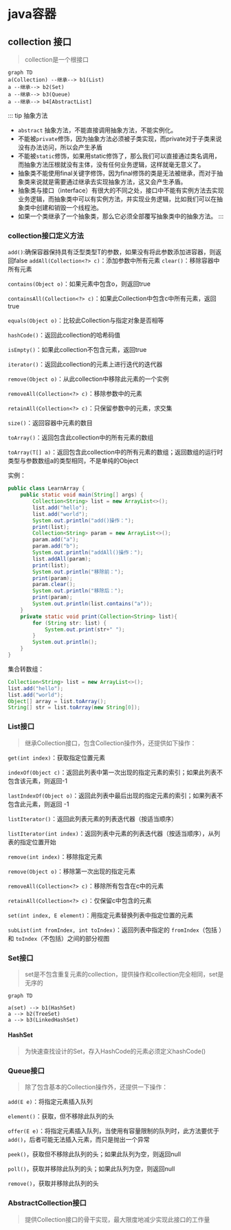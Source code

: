 # java容器

## collection 接口
> collection是一个根接口

```mermaid
graph TD
a(Collection) --继承--> b1(List)
a --继承--> b2(Set)
a --继承--> b3(Queue)
a --继承--> b4[AbstractList]
```
::: tip 抽象方法
* `abstract` 抽象方法，不能直接调用抽象方法，不能实例化。
* 不能被`private`修饰，因为抽象方法必须被子类实现，而private对于子类来说没有办法访问，所以会产生矛盾
* 不能被`static`修饰，如果用static修饰了，那么我们可以直接通过类名调用，而抽象方法压根就没有主体，没有任何业务逻辑，这样就毫无意义了。
* 抽象类不能使用final关键字修饰，因为final修饰的类是无法被继承，而对于抽象类来说就是需要通过继承去实现抽象方法，这又会产生矛盾。
* 抽象类与接口（interface）有很大的不同之处，接口中不能有实例方法去实现业务逻辑，而抽象类中可以有实例方法，并实现业务逻辑，比如我们可以在抽象类中创建和销毁一个线程池。
* 如果一个类继承了一个抽象类，那么它必须全部覆写抽象类中的抽象方法。
:::

### collection接口定义方法
`add()`:确保容器保持具有泛型类型T的参数，如果没有将此参数添加进容器，则返回false
`addAll(Collection<?> c)`：添加参数中所有元素
`clear()`：移除容器中所有元素

`contains(Object o)`：如果元素中包含o，则返回true

`containsAll(Collection<?> c)`：如果此Collection中包含c中所有元素，返回true

`equals(Object o)`：比较此Collection与指定对象是否相等

`hashCode()`：返回此collection的哈希码值

`isEmpty()`：如果此collection不包含元素，返回true

`iterator()`：返回此collection的元素上进行迭代的迭代器

`remove(Object o)`：从此collection中移除此元素的一个实例

`removeAll(Collection<?> c)`：移除参数中的元素

`retainAll(Collection<?> c)`：只保留参数中的元素，求交集

`size()`：返回容器中元素的数目

`toArray()`：返回包含此collection中的所有元素的数组

`toArray(T[] a)`：返回包含此collection中的所有元素的数组；返回数组的运行时类型与参数数组a的类型相同，不是单纯的Object

实例：

```java
public class LearnArray {
    public static void main(String[] args) {
        Collection<String> list = new ArrayList<>();
        list.add("hello");
        list.add("world");
        System.out.println("add()操作：");
        print(list);
        Collection<String> param = new ArrayList<>();
        param.add("a");
        param.add("b");
        System.out.println("addAll()操作：");
        list.addAll(param);
        print(list);
        System.out.println("移除前：");
        print(param);
        param.clear();
        System.out.println("移除后：");
        print(param);
        System.out.println(list.contains("a"));
    }
    private static void print(Collection<String> list){
        for (String str: list) {
            System.out.print(str+" ");
        }
        System.out.println();
    }
}
```

集合转数组：

```java
Collection<String> list = new ArrayList<>();
list.add("hello");
list.add("world");
Object[] array = list.toArray();
String[] str = list.toArray(new String[0]);
```

### List接口

> 继承Collection接口，包含Collection操作外，还提供如下操作：



`get(int index)`：获取指定位置元素

`indexOf(Object c)`：返回此列表中第一次出现的指定元素的索引；如果此列表不包含该元素，则返回-1

`lastIndexOf(Object o)`：返回此列表中最后出现的指定元素的索引；如果列表不包含此元素，则返回 -1

`listIterator()`：返回此列表元素的列表迭代器（按适当顺序）

`listIterator(int index)`：返回列表中元素的列表迭代器（按适当顺序），从列表的指定位置开始

`remove(int index)`：移除指定元素

`remove(Object o)`：移除第一次出现的指定元素

`removeAll(Collection<?> c)`：移除所有包含在c中的元素

`retainAll(Collection<?> c)`：仅保留c中包含的元素

`set(int index, E element)`：用指定元素替换列表中指定位置的元素

`subList(int fromIndex, int toIndex)`：返回列表中指定的 `fromIndex`（包括 ）和 `toIndex`（不包括）之间的部分视图





### Set接口

> set是不包含重复元素的collection，提供操作和collection完全相同，set是无序的



```mermaid
graph TD

a(set) --> b1(HashSet)
a --> b2(TreeSet)
a --> b3(LinkedHashSet)

```

#### HashSet

> 为快速查找设计的Set，存入HashCode的元素必须定义hashCode()

### Queue接口

> 除了包含基本的Collection操作外，还提供一下操作：

`add(E e)`：将指定元素插入队列

`element()`：获取，但不移除此队列的头

`offer(E e)`：将指定元素插入队列，当使用有容量限制的队列时，此方法要优于`add()`，后者可能无法插入元素，而只是抛出一个异常

`peek()`，获取但不移除此队列的头；如果此队列为空，则返回null

`poll()`，获取并移除此队列的头；如果此队列为空，则返回null

`remove()`，获取并移除此队列的头

### AbstractCollection接口

> 提供Collection接口的骨干实现，最大限度地减少实现此接口的工作量